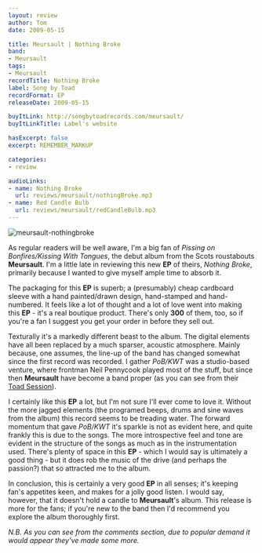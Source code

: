 ```yaml
---
layout: review
author: Tom
date: 2009-05-15

title: Meursault | Nothing Broke
band:
- Meursault
tags:
- Meursault
recordTitle: Nothing Broke
label: Song by Toad
recordFormat: EP
releaseDate: 2009-05-15

buyItLink: http://songbytoadrecords.com/meursault/
buyItLinkTitle: Label's website

hasExcerpt: false
excerpt: REMEMBER_MARKUP

categories:
- review

audioLinks:
- name: Nothing Broke
  url: reviews/meursault/nothingBroke.mp3
- name: Red Candle Bulb
  url: reviews/meursault/redCandleBulb.mp3
---
```


![meursault-nothingbroke](http://eatenbymonsters.files.wordpress.com/2009/05/meursault-nothingbroke.jpg?w=300)

As regular readers will be well aware, I'm a big fan of *Pissing on Bonfires/Kissing With Tongues*, the debut album from the Scots roustabouts **Meursault**. I'm a little late in reviewing this new **EP** of theirs, _Nothing Broke_, primarily because I wanted to give myself ample time to absorb it.

The packaging for this **EP** is superb; a (presumably) cheap cardboard sleeve with a hand painted/drawn design, hand-stamped and hand-numbered. It feels like a lot of thought and a lot of love went into making this **EP** - it's a real boutique product. There's only **300** of them, too, so if you're a fan I suggest you get your order in before they sell out.

Texturally it's a markedly different beast to the album. The digital elements have all been replaced by a much sparser, acoustic atmosphere. Mainly because, one assumes, the line-up of the band has changed somewhat since the first record was recorded. I gather *PoB/KWT* was a studio-based venture, where frontman Neil Pennycook played most of the stuff, but since then **Meursault** have become a band proper (as you can see from their [Toad Session](http://songbytoad.com/2008/08/toadcast-35-meursault-toad-session/)).

I certainly like this **EP** a lot, but I'm not sure I'll ever come to love it. Without the more jagged elements (the programed beeps, drums and sine waves from the album) this record seems to be treading water. The forward momentum that gave *PoB/KWT* it's sparkle is not as evident here, and quite frankly this is due to the songs. The more introspective feel and tone are evident in the structure of the songs as much as in the instrumentation used. There's plenty of space in this **EP** - which I would say is ultimately a good thing - but it does rob the music of the drive (and perhaps the passion?) that so attracted me to the album.

In conclusion, this is certainly a very good **EP** in all senses; it's keeping fan's appetites keen, and makes for a jolly good listen. I would say, however, that it doesn't hold a candle to **Meursault**'s album. This release is more for the fans; if you're new to the band then I'd recommend you explore the album thoroughly first.

*N.B. As you can see from the comments section, due to popular demand it would appear they've made some more.*
